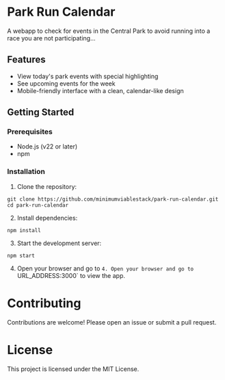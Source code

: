 # Park Run Calendar

A webapp to check for events in the Central Park to avoid running into a race you are not participating...

## Features

- View today's park events with special highlighting
- See upcoming events for the week
- Mobile-friendly interface with a clean, calendar-like design

## Getting Started

### Prerequisites

- Node.js (v22 or later)
- npm

### Installation

1. Clone the repository:
 ```
git clone https://github.com/minimumviablestack/park-run-calendar.git
cd park-run-calendar
```

2. Install dependencies:
```
npm install
```

3. Start the development server:
```
npm start
```
4. Open your browser and go to `4. Open your browser and go to `URL_ADDRESS:3000` to view the app.

# Contributing
Contributions are welcome! Please open an issue or submit a pull request.

# License   
This project is licensed under the MIT License.
